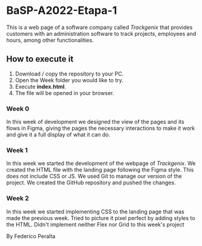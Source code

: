 # BaSP-A2022-Etapa-1

This is a web page of a software company called *Trackgenix* that provides customers with an administration software to track projects, employees and hours, among other functionalities.

## How to execute it

1. Download / copy the repository to your PC.
2. Open the Week folder you would like to try.
3. Execute **index.html**.
4. The file will be opened in your browser.

### Week 0

In this week of development we designed the view of the pages and its flows in Figma, giving the pages the necessary interactions to make it work and give it a full display of what it can do.

### Week 1

In this week we started the development of the webpage of *Trackgenix*. We created the HTML file with the landing page following the Figma style. This does not include CSS or JS. We used Git to manage our version of the project. We created the GitHub repository and pushed the changes.

### Week 2

In this week we started implementing CSS to the landing page that was made the previous week. Tried to picture it pixel perfect by adding styles to the HTML. Didn't implement neither Flex nor Grid to this week's project

By Federico Peralta